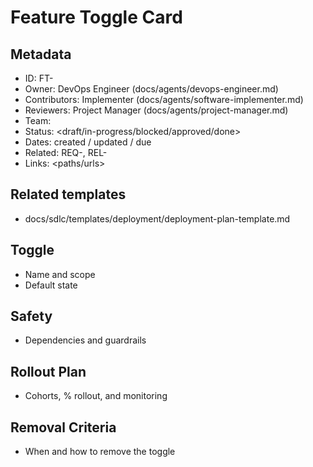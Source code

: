 # Feature Toggle Card

## Metadata

- ID: FT-<id>
- Owner: DevOps Engineer (docs/agents/devops-engineer.md)
- Contributors: Implementer (docs/agents/software-implementer.md)
- Reviewers: Project Manager (docs/agents/project-manager.md)
- Team: <team>
- Status: <draft/in-progress/blocked/approved/done>
- Dates: created <YYYY-MM-DD> / updated <YYYY-MM-DD> / due <YYYY-MM-DD>
- Related: REQ-<id>, REL-<id>
- Links: <paths/urls>


## Related templates

- docs/sdlc/templates/deployment/deployment-plan-template.md


## Toggle

- Name and scope
- Default state


## Safety

- Dependencies and guardrails


## Rollout Plan

- Cohorts, % rollout, and monitoring


## Removal Criteria

- When and how to remove the toggle

